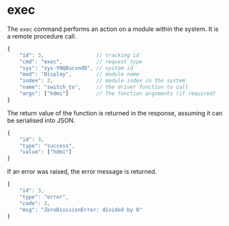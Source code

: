 # exec

The `exec` command performs an action on a module within the system. It is a remote procedure call.

```javascript
{
    "id": 3,                 // tracking id
    "cmd": "exec",           // request type
    "sys": "sys-YNQ8ucvndO", // system id
    "mod": "Display",        // module name
    "index": 2,              // module index in the system
    "name": "switch_to",     // the driver function to call
    "args": ["hdmi"]         // The function arguments (if required)
}
```

The return value of the function is returned in the response, assuming it can be serialised into JSON.

```javascript
{
    "id": 3,
    "type": "success",
    "value": ["hdmi"]
}
```

If an error was raised, the error message is returned.

```javascript
{
    "id": 3,
    "type": "error",
    "code": 3,
    "msg": "ZeroDivisionError: divided by 0"
}
```

